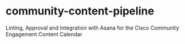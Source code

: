 # community-content-pipeline
Linting, Approval and Integration with Asana for the Cisco Community Engagement Content Calendar
